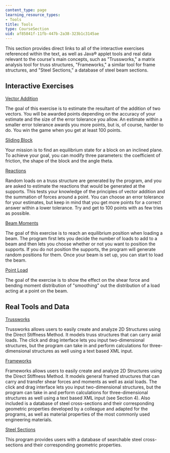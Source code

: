 ```yaml
---
content_type: page
learning_resource_types:
- Tools
title: Tools
type: CourseSection
uid: af85841f-11fb-447b-2a38-323b1c3145ae
---
```


This section provides direct links to all of the interactive exercises referenced within the text, as well as Java® applet tools and real data relevant to the course's main concepts, such as "Trussworks," a matrix analysis tool for truss structures, "Frameworks," a similar tool for frame structures, and "Steel Sections," a database of steel beam sections.

Interactive Exercises
---------------------

[Vector Addition](/ans7870/1/1.050/java/vector/index.html)

The goal of this exercise is to estimate the resultant of the addition of two vectors. You will be awarded points depending on the accuracy of your estimate and the size of the error tolerance you allow. An estimate within a smaller error tolerance awards you more points, but is, of course, harder to do. You win the game when you get at least 100 points.

[Sliding Block](/ans7870/1/1.050/java/block/index.html)

Your mission is to find an equilibrium state for a block on an inclined plane. To achieve your goal, you can modify three parameters: the coefficient of friction, the shape of the block and the angle theta.

[Reactions](/ans7870/1/1.050/java/reaction/index.html)

Random loads on a truss structure are generated by the program, and you are asked to estimate the reactions that would be generated at the supports. This tests your knowledge of the principles of vector addition and the summation of forces around a point. You can choose an error tolerance for your estimates, but keep in mind that you get more points for a correct answer within a lower tolerance. Try and get to 100 points with as few tries as possible.

[Beam Moments](/ans7870/1/1.050/java/bmmnt/index.html)

The goal of this exercise is to reach an equilibrium position when loading a beam. The program first lets you decide the number of loads to add to a beam and then lets you choose whether or not you want to position the supports. If you do not position the supports, the program will generate random positions for them. Once your beam is set up, you can start to load the beam.

[Point Load](/ans7870/1/1.050/java/pointload/index.html)

The goal of the exercise is to show the effect on the shear force and bending moment distribution of "smoothing" out the distribution of a load acting at a point on the beam.

Real Tools and Data
-------------------

[Trussworks](/ans7870/1/1.050/java/trussworks/index.html)

Trussworks allows users to easily create and analyze 2D Structures using the Direct Stiffness Method. It models truss structures that can carry axial loads. The click and drag interface lets you input two-dimensional structures, but the program can take in and perform calculations for three-dimensional structures as well using a text based XML input.

[Frameworks](/ans7870/1/1.050/java/frameworks/index.html)

Frameworks allows users to easily create and analyze 2D Structures using the Direct Stiffness Method. It models general framed structures that can carry and transfer shear forces and moments as well as axial loads. The click and drag interface lets you input two-dimensional structures, but the program can take in and perform calculations for three-dimensional structures as well using a text based XML input (see Section 4). Also included is a database of steel cross-sections and their corresponding geometric properties developed by a colleague and adapted for the programs, as well as material properties of the most commonly used engineering materials.

[Steel Sections](/ans7870/1/1.050/java/Sections/index.html)

This program provides users with a database of searchable steel cross-sections and their corresponding geometric properties.